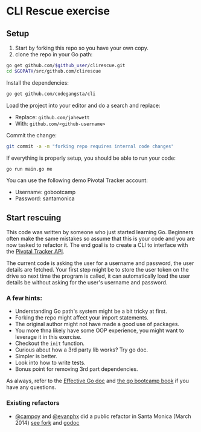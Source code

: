 # CLI Rescue exercise

## Setup

1. Start by forking this repo so you have your own copy.
2. clone the repo in your Go path:

``` bash
go get github.com/$github_user/clirescue.git
cd $GOPATH/src/github.com/clirescue
```

Install the dependencies:

``` bash
go get github.com/codegangsta/cli
```

Load the project into your editor and do a search and replace:

* Replace: `github.com/jahewett`
* With: `github.com/<github-username>`

Commit the change:

``` bash
git commit -a -m "forking repo requires internal code changes"
```

If everything is properly setup, you should be able to run your code:

``` bash
go run main.go me
```

You can use the following demo Pivotal Tracker account:

* Username: gobootcamp
* Password: santamonica


## Start rescuing

This code was written by someone who just started learning Go.
Beginners often make the same mistakes so assume that this is your code
and you are now tasked to refactor it.
The end goal is to create a CLI to interface with the [Pivotal Tracker
API](https://www.pivotaltracker.com/help/api/rest/v5).

The current code is asking the user for a username and password, the user details are fetched.
Your first step might be to store the user token on the drive so next time the program is called, it can automatically load the user details be without asking for the user's username and password.

### A few hints:

* Understanding Go path's system might be a bit tricky at first.
* Forking the repo might affect your import statements.
* The original author might not have made a good use of packages.
* You more thna likely have some OOP experience, you might want to
  leverage it in this exercise.
* Checkout the `init` function.
* Curious about how a 3rd party lib works? Try go doc.
* Simpler is better.
* Look into how to write tests.
* Bonus point for removing 3rd part dependencies.

As always, refer to the [Effective Go doc](http://golang.org/doc/effective_go.html) and [the go bootcamp book](http://www.golangbootcamp.com/book) if you have any questions.


### Existing refactors

* [@campoy](https://github.com/campoy) and [@evanphx](https://github.com/evanphx) did a public refactor in Santa Monica (March 2014) [see fork](https://github.com/campoy/cliRescue) and [godoc](http://godoc.org/github.com/campoy/clirescue)
